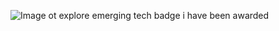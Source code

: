 ![Image ot explore emerging tech badge i have been awarded](https://images.credly.com/size/680x680/images/c6f4a830-11d9-46ba-a061-8ac2e5a099e9/Explore_Emerging_Tech.png)
